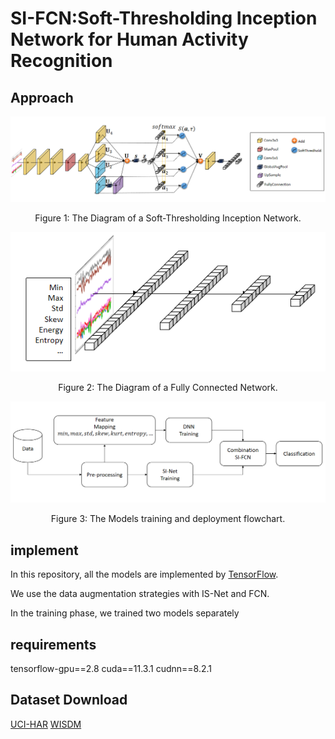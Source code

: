# SI-FCN:Soft-Thresholding Inception Network for Human Activity Recognition
## Approach
<div align="center">
  <img src="figures/SI-Net.png">
</div>
<p align="center">
  Figure 1: The Diagram of a Soft-Thresholding Inception Network.
</p>

<div align="center">
  <img src="figures/DNN.png">
</div>
<p align="center">
  Figure 2: The Diagram of a Fully Connected Network.
</p>

<div align="center">
  <img src="figures/Combination.png">
</div>
<p align="center">
  Figure 3: The Models training and deployment flowchart.
</p>


## implement
In this repository, all the models are implemented by [TensorFlow](https://github.com/tensorflow).

We use the data augmentation strategies with IS-Net and FCN.

In the training phase, we trained two models separately
## requirements
tensorflow-gpu==2.8
cuda==11.3.1
cudnn==8.2.1
## Dataset Download
[UCI-HAR](http://archive.ics.uci.edu/ml/datasets/Human+Activity+Recognition+Using+Smartphones)
[WISDM](https://www.cis.fordham.edu/wisdm/dataset.php)
